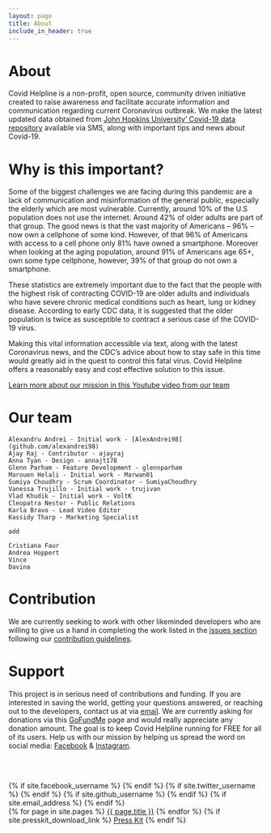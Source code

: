 ```yaml
---
layout: page
title: About
include_in_header: true
---
```


# About

Covid Helpline is a non-profit, open source, community driven initiative created to raise awareness and facilitate accurate information and communication regarding current Coronavirus outbreak. We make the latest updated data obtained from [John Hopkins University’ Covid-19 data repository](https://github.com/CSSEGISandData/COVID-19/tree/master/csse_covid_19_data/csse_covid_19_daily_reports) available via SMS, along with important tips and news about Covid-19.

# Why is this important?

Some of the biggest challenges we are facing during this pandemic are a lack of communication and misinformation of the general public, especially the elderly which are most vulnerable. Currently, around 10% of the U.S population does not use the internet. Around 42% of older adults are part of that group. The good news is that the vast majority of Americans – 96% – now own a cellphone of some kind. However, of that 96% of Americans with access to a cell phone only 81% have owned a smartphone. Moreover when looking at the aging population, around 91% of Americans age 65+, own some type cellphone, however, 39% of that group do not own a smartphone. 

These statistics are extremely important due to the fact that the people with the highest risk of contracting COVID-19 are older adults and individuals who have severe chronic medical conditions such as heart, lung or kidney disease. According to early CDC data, it is suggested that the older population is twice as susceptible to contract a serious case of the COVID-19 virus.

Making this vital information accessible via text, along with the latest Coronavirus news, and the CDC’s advice about how to stay safe in this time would greatly aid in the quest to control this fatal virus. Covid Helpline offers a reasonably easy and cost effective solution to this issue.

[Learn more about our mission in this Youtube video from our team](https://www.youtube.com/watch?v=axAEKzDHBm4&feature=youtu.be)

# Our team

    Alexandru Andrei - Initial work - [AlexAndrei98](github.com/alexandrei98)
    Ajay Raj - Contributor - ajayraj
    Anna Tyan - Design - annajt178
    Glenn Parham - Feature Development - glennparham
    Marouen Helali - Initial work - Marwan01
    Sumiya Choudhry - Scrum Coordinator - SumiyaChoudhry
    Vanessa Trujillo - Initial work - trujivan
    Vlad Khudik - Initial work - VoltK
    Cleopatra Nestor - Public Relations
    Karla Bravo - Lead Video Editor
    Kassidy Tharp - Marketing Specialist

	add 

    Cristiana Faur 
	Andrea Hoppert
	Vince
	Davina


# Contribution

We are currently seeking to work with other likeminded developers who are willing to give us a hand in completing the work listed in the [issues section](https://github.com/Marwan01/covid-helpline/issues) following our [contribution guidelines](https://github.com/Marwan01/covid-helpline/blob/master/.github/CONTRIBUTING.md).


# Support

This project is in serious need of contributions and funding. If you are interested in saving the world, getting your questions answered, or reaching out to the developers, contact us at via [email](mailto:covid.helpline@gmail.com). We are currently asking for donations via this [GoFundMe](https://www.gofundme.com/f/help-spread-information-about-covid19-via-text) page and would really appreciate any donation amount. The goal is to keep Covid Helpline running for FREE for all of its users. Help us with our mission by helping us spread the word on social media: [Facebook](https://www.facebook.com/covidhelpline) & [Instagram](https://www.instagram.com/covid_helpline/).

<br><br>




<footer>
	<!--
	{% if site.your_name %}
	<p class="footerText">Made by {% if site.your_link %}<a href="{{ site.your_link }}">{% endif %}{{ site.your_name }}{% if site.your_link %}</a>{% endif %}{% if site.your_city %} in {{ site.your_city }}{% endif %}</p>
	{% endif %}
		-->
	<div class="footerIcons">
		{% if site.facebook_username %}
			<a href="https://facebook.com/{{ site.facebook_username }}">
				<span class="fa-stack fa-1x">
					<i class="socialIconBack fas fa-circle fa-stack-2x"></i>
					<i class="socialIconTop fab fa-facebook fa-stack-1x"></i>
				</span>
			</a>
		{% endif %}
		{% if site.twitter_username %}
			<a href="https://twitter.com/{{ site.twitter_username }}">
				<span class="fa-stack fa-1x">
					<i class="socialIconBack fas fa-circle fa-stack-2x"></i>
					<i class="socialIconTop fab fa-twitter fa-stack-1x"></i>
				</span>
			</a>
		{% endif %}
		{% if site.github_username %}
			<a href="https://github.com/{{ site.github_username }}">
				<span class="fa-stack fa-1x">
					<i class="socialIconBack fas fa-circle fa-stack-2x"></i>
					<i class="socialIconTop fab fa-github fa-stack-1x"></i>
				</span>
			</a>
		{% endif %}
		{% if site.email_address %}
			<a href="mailto:{{ site.email_address }}">
				<span class="fa-stack fa-1x">
					<i class="socialIconBack fas fa-circle fa-stack-2x"></i>
					<i class="socialIconTop fas fa-envelope fa-stack-1x"></i>
				</span>
			</a>
		{% endif %}
	</div>
	<div class="footerLinks">
		{% for page in site.pages %}
			<a href="{{ page.url | relative_url }}" target="_self">{{ page.title }}</a>
		{% endfor %}
		{% if site.presskit_download_link %}
			<a href="{{ site.presskit_download_link }}">Press Kit</a>
		{% endif %}
	</div>
</footer>

